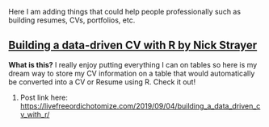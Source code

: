Here I am adding things that could help people professionally such as building resumes, CVs, portfolios, etc.

## [Building a data-driven CV with R by Nick Strayer](https://livefreeordichotomize.com/2019/09/04/building_a_data_driven_cv_with_r/)
**What is this?**
I really enjoy putting everything I can on tables so here is my dream way to store my CV information on a table that would automatically be converted into a CV or Resume using R. Check it out!
1. Post link here: https://livefreeordichotomize.com/2019/09/04/building_a_data_driven_cv_with_r/
